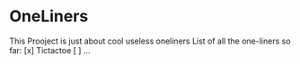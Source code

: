 # OneLiners
This Prooject is just about cool useless oneliners
List of all the one-liners so far:
[x] Tictactoe
[ ] ...
